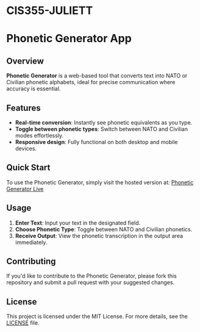 # CIS355-JULIETT

# Phonetic Generator App

## Overview
**Phonetic Generator** is a web-based tool that converts text into NATO or Civilian phonetic alphabets, ideal for precise communication where accuracy is essential.

## Features
- **Real-time conversion**: Instantly see phonetic equivalents as you type.
- **Toggle between phonetic types**: Switch between NATO and Civilian modes effortlessly.
- **Responsive design**: Fully functional on both desktop and mobile devices.

## Quick Start
To use the Phonetic Generator, simply visit the hosted version at:
[Phonetic Generator Live](https://example.com/phonetic-generator)

## Usage
1. **Enter Text**: Input your text in the designated field.
2. **Choose Phonetic Type**: Toggle between NATO and Civilian phonetics.
3. **Receive Output**: View the phonetic transcription in the output area immediately.

## Contributing
If you'd like to contribute to the Phonetic Generator, please fork this repository and submit a pull request with your suggested changes.

## License
This project is licensed under the MIT License. For more details, see the [LICENSE](LICENSE.md) file.
